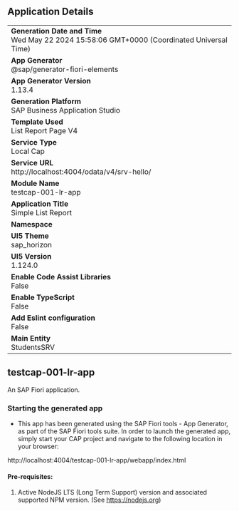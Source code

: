 ## Application Details
|               |
| ------------- |
|**Generation Date and Time**<br>Wed May 22 2024 15:58:06 GMT+0000 (Coordinated Universal Time)|
|**App Generator**<br>@sap/generator-fiori-elements|
|**App Generator Version**<br>1.13.4|
|**Generation Platform**<br>SAP Business Application Studio|
|**Template Used**<br>List Report Page V4|
|**Service Type**<br>Local Cap|
|**Service URL**<br>http://localhost:4004/odata/v4/srv-hello/
|**Module Name**<br>testcap-001-lr-app|
|**Application Title**<br>Simple List Report |
|**Namespace**<br>|
|**UI5 Theme**<br>sap_horizon|
|**UI5 Version**<br>1.124.0|
|**Enable Code Assist Libraries**<br>False|
|**Enable TypeScript**<br>False|
|**Add Eslint configuration**<br>False|
|**Main Entity**<br>StudentsSRV|

## testcap-001-lr-app

An SAP Fiori application.

### Starting the generated app

-   This app has been generated using the SAP Fiori tools - App Generator, as part of the SAP Fiori tools suite.  In order to launch the generated app, simply start your CAP project and navigate to the following location in your browser:

http://localhost:4004/testcap-001-lr-app/webapp/index.html

#### Pre-requisites:

1. Active NodeJS LTS (Long Term Support) version and associated supported NPM version.  (See https://nodejs.org)


